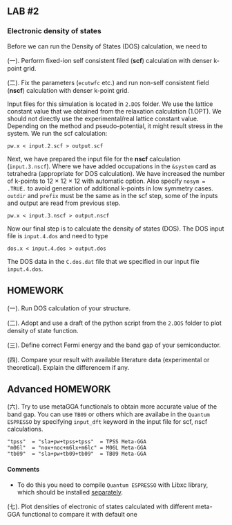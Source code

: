 ## **LAB #2**
### **Electronic density of states**
Before we can run the Density of States (DOS) calculation, we need to

(一). Perform fixed-ion self consistent filed (**scf**) calculation with denser k-point grid.

(二). Fix the parameters (`ecutwfc` etc.) and run non-self consistent field (**nscf**) calculation with denser k-point grid.

Input files for this simulation is located in `2.DOS` folder. 
We use the lattice constant value that we obtained from the relaxation calculation (1.OPT). We should not directly use the experimental/real lattice constant value. Depending on the method and pseudo-potential, it might result stress in the system. We run the scf calculation:
```
pw.x < input.2.scf > output.scf
```
Next, we have prepared the input file for the **nscf** calculation (`input.3.nscf`). Where we have added occupations in the `&system` card as tetrahedra (appropriate for DOS calculation). We have increased the number of k-points to 12 × 12 × 12 with automatic option. Also specify `nosym = .TRUE.` to avoid generation of additional k-points in low symmetry cases. `outdir` and `prefix` must be the same as in the scf step, some of the inputs and output are read from previous step.
```
pw.x < input.3.nscf > output.nscf
```
Now our final step is to calculate the density of states (DOS). The DOS input file is `input.4.dos` and need to type
```
dos.x < input.4.dos > output.dos
```
The DOS data in the `C.dos.dat` file that we specified in our input file `input.4.dos`. 

## **HOMEWORK**
(一). Run DOS calculation of your structure.

(二). Adopt and use a draft of the python script from the `2.DOS` folder to plot density of state function.

(三). Define correct Fermi energy and the band gap of your semiconductor.

(四). Compare your result with available literature data (experimental or theoretical). Explain the differencem if any.
## **Advanced HOMEWORK**
(六). Try to use metaGGA functionals to obtain more accurate value of the band gap. You can use `TB09` or others which are availabe in the `Quantum ESPRESSO` by specifying `input_dft` keyword in the input file for scf, nscf calculations.
```
"tpss"  = "sla+pw+tpss+tpss"  = TPSS Meta-GGA
"m06l"  = "nox+noc+m6lx+m6lc" = M06L Meta-GGA
"tb09"  = "sla+pw+tb09+tb09"  = TB09 Meta-GGA
```
#### Comments
* To do this you need to compile `Quantum ESPRESSO` with Libxc library, which should be installed [separately](https://www.quantum-espresso.org/Doc/user_guide/node13.html).

(七). Plot densities of electronic of states calculated with different meta-GGA functional to compare it with default one
